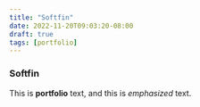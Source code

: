 ```yaml
---
title: "Softfin"
date: 2022-11-20T09:03:20-08:00
draft: true
tags: [portfolio]
---
```

### Softfin

This is **portfolio** text, and this is *emphasized* text.